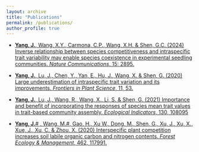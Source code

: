 ```yaml
---
layout: archive
title: "Publications"
permalink: /publications/
author_profile: true
---
```



- [**Yang, J.**, Wang, X.Y., Carmona, C.P., Wang, X.H. & Shen, G.C. (2024) Inverse relationship between species competitiveness and intraspecific trait variability may enable species coexistence in experimental seedling communities. *Nature Communications*, 15: 2895.](https://www.nature.com/articles/s41467-024-47295-4)

- [**Yang, J.**, Lu, J., Chen, Y., Yan, E., Hu, J., Wang, X. & Shen, G. (2020) Large underestimation of intraspecific trait variation and its improvements. *Frontiers in Plant Science*, 11, 53.](https://www.frontiersin.org/journals/plant-science/articles/10.3389/fpls.2020.00053/full)

- [**Yang, J.**, Lu, J., Wang, R., Wang, X., Li, S. & Shen, G. (2021) Importance and benefit of incorporating the responses of species mean trait values in trait-based community assembly. *Ecological Indicators*, 130, 108095](https://www.sciencedirect.com/science/article/pii/S1470160X21007603?via%3Dihub)

- [**Yang, J.**# , Wang, M.#, Gao, H., Xu W., Dong, M., Shen, G., Xu, J., Xu, X., Xue, J., Xu, C. & Zhou, X. (2020) Interspecific plant competition increases soil labile organic carbon and nitrogen contents. *Forest Ecology & Management*, 462, 117991.](https://www.sciencedirect.com/science/article/pii/S0378112719325058)
